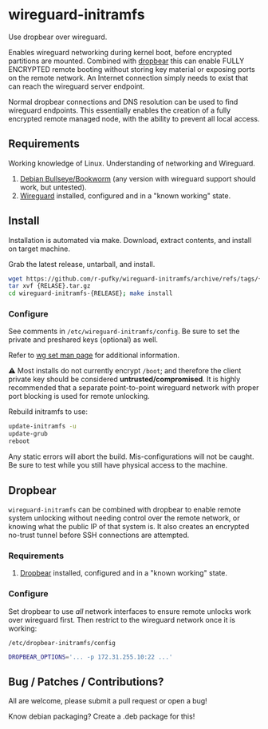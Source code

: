 # wireguard-initramfs
Use dropbear over wireguard.

Enables wireguard networking during kernel boot, before encrypted partitions
are mounted. Combined with [dropbear](https://github.com/mkj/dropbear) this
can enable FULLY ENCRYPTED remote booting without storing key material or
exposing ports on the remote network. An Internet connection simply needs to
exist that can reach the wireguard server endpoint.

Normal dropbear connections and DNS resolution can be used to find wireguard
endpoints. This essentially enables the creation of a fully encrypted remote
managed node, with the ability to prevent all local access.

## Requirements
Working knowledge of Linux. Understanding of networking and Wireguard.

1. [Debian Bullseye/Bookworm](https://debian.org) (any version with wireguard
   support should work, but untested).
1. [Wireguard](https://www.wireguard.com/) installed, configured and in a
   "known working" state.

## Install
Installation is automated via make. Download, extract contents, and install on
target machine.

Grab the latest release, untarball, and install.
```bash
wget https://github.com/r-pufky/wireguard-initramfs/archive/refs/tags/{RELEASE}.tar.gz
tar xvf {RELASE}.tar.gz
cd wireguard-initramfs-{RELEASE}; make install
```

### Configure
See comments in `/etc/wireguard-initramfs/config`. Be sure to set the private
and preshared keys (optional) as well.

Refer to [wg set man page](https://man7.org/linux/man-pages/man8/wg.8.html) for
additional information.

:warning:
Most installs do not currently encrypt `/boot`; and therefore the client
private key should be considered **untrusted/compromised**. It is highly
recommended that a separate point-to-point wireguard network with proper port
blocking is used for remote unlocking.

Rebuild initramfs to use:
```bash
update-initramfs -u
update-grub
reboot
```

Any static errors will abort the build. Mis-configurations will not be caught.
Be sure to test while you still have physical access to the machine.

## Dropbear
`wireguard-initramfs` can be combined with dropbear to enable remote system
unlocking without needing control over the remote network, or knowing what the
public IP of that system is. It also creates an encrypted no-trust tunnel
before SSH connections are attempted.

### Requirements

1. [Dropbear](https://github.com/mkj/dropbear) installed, configured and in a
   "known working" state.

### Configure
Set dropbear to use *all* network interfaces to ensure remote unlocks work over
wireguard first. Then restrict to the wireguard network once it is working:

`/etc/dropbear-initramfs/config`
```bash
DROPBEAR_OPTIONS='... -p 172.31.255.10:22 ...'
```

## Bug / Patches / Contributions?
All are welcome, please submit a pull request or open a bug!

Know debian packaging? Create a .deb package for this!
